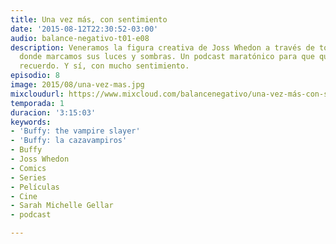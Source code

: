 ```yaml
---
title: Una vez más, con sentimiento
date: '2015-08-12T22:30:52-03:00'
audio: balance-negativo-t01-e08
description: Veneramos la figura creativa de Joss Whedon a través de toda su obra,
  donde marcamos sus luces y sombras. Un podcast maratónico para que quede en el mejor
  recuerdo. Y sí, con mucho sentimiento.
episodio: 8
image: 2015/08/una-vez-mas.jpg
mixcloudurl: https://www.mixcloud.com/balancenegativo/una-vez-más-con-sentimiento-balance-negativo-t01-e08/
temporada: 1
duracion: '3:15:03'
keywords:
- 'Buffy: the vampire slayer'
- 'Buffy: la cazavampiros'
- Buffy
- Joss Whedon
- Comics
- Series
- Películas
- Cine
- Sarah Michelle Gellar
- podcast

---
```

